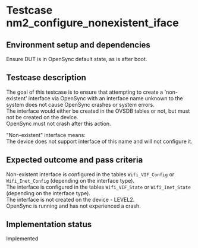 # Testcase nm2_configure_nonexistent_iface

## Environment setup and dependencies

Ensure DUT is in OpenSync default state, as is after boot.

## Testcase description

The goal of this testcase is to ensure that attempting to create a
'non-existent' interface via OpenSync with an interface name unknown to the
system does not cause OpenSync crashes or system errors.\
The interface would either be created in the OVSDB tables or not, but must not
be created on the device.\
OpenSync must not crash after this action.

"Non-existent" interface means:\
The device does not support interface of this name and will not configure it.

## Expected outcome and pass criteria

Non-existent interface is configured in the tables `Wifi_VIF_Config` or
`Wifi_Inet_Config` (depending on the interface type).\
The interface is configured in the tables `Wifi_VIF_State` or `Wifi_Inet_State`
(depending on the interface type).\
The interface is not created on the device - LEVEL2.\
OpenSync is running and has not experienced a crash.

## Implementation status

Implemented
